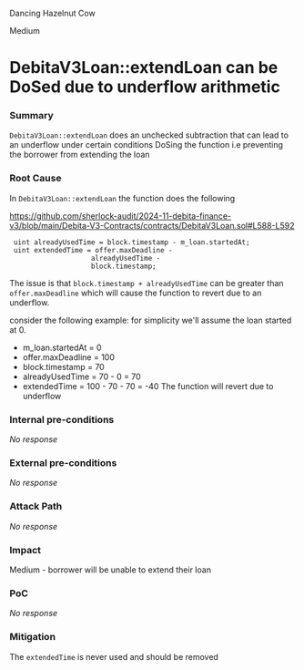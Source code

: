 Dancing Hazelnut Cow

Medium

# DebitaV3Loan::extendLoan can be DoSed due to underflow arithmetic

### Summary

`DebitaV3Loan::extendLoan` does an unchecked subtraction that can lead to an underflow under certain conditions DoSing the function i.e preventing the borrower from extending the loan


### Root Cause

In `DebitaV3Loan::extendLoan` the function does the following 

https://github.com/sherlock-audit/2024-11-debita-finance-v3/blob/main/Debita-V3-Contracts/contracts/DebitaV3Loan.sol#L588-L592

```solidity
 uint alreadyUsedTime = block.timestamp - m_loan.startedAt;
 uint extendedTime = offer.maxDeadline -
                    alreadyUsedTime -
                    block.timestamp;
```
The issue is that `block.timestamp + alreadyUsedTime` can be greater than `offer.maxDeadline` which will cause the function to revert due to an underflow.

consider the following example:
for simplicity we'll assume the loan started at 0.
- m_loan.startedAt = 0
- offer.maxDeadline = 100
- block.timestamp = 70
- alreadyUsedTime = 70 - 0 = 70
- extendedTime = 100 - 70 - 70 = -40
The function will revert due to underflow

### Internal pre-conditions

_No response_

### External pre-conditions

_No response_

### Attack Path

_No response_

### Impact

Medium - borrower will be unable to extend their loan

### PoC

_No response_

### Mitigation

The `extendedTime` is never used and should be removed